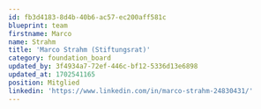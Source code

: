 ```yaml
---
id: fb3d4183-8d4b-40b6-ac57-ec200aff581c
blueprint: team
firstname: Marco
name: Strahm
title: 'Marco Strahm (Stiftungsrat)'
category: foundation_board
updated_by: 3f4934a7-72ef-446c-bf12-5336d13e6898
updated_at: 1702541165
position: Mitglied
linkedin: 'https://www.linkedin.com/in/marco-strahm-24830431/'
---
```


